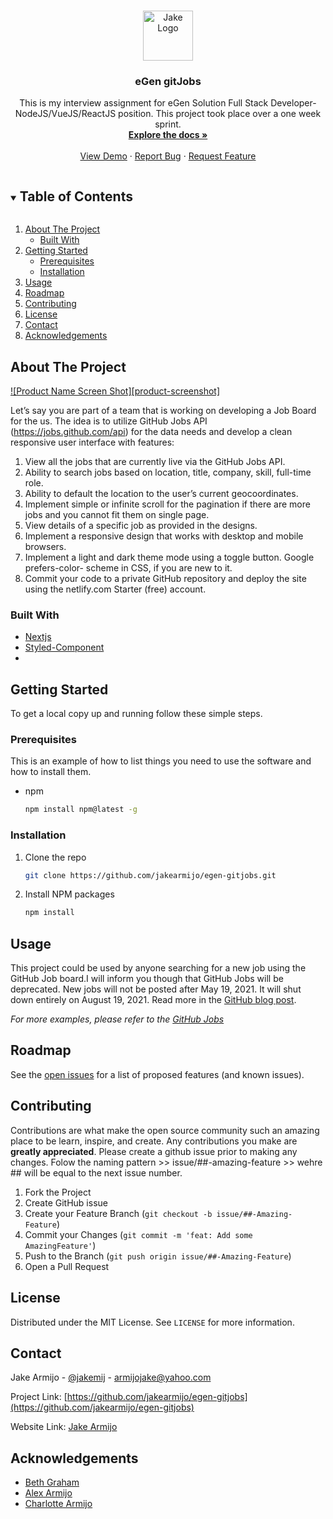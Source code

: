 <!-- PROJECT SHIELDS -->
<!--
*** I'm using markdown "reference style" links for readability.
*** Reference links are enclosed in brackets [ ] instead of parentheses ( ).
*** See the bottom of this document for the declaration of the reference variables
*** for contributors-url, forks-url, etc. This is an optional, concise syntax you may use.
*** https://www.markdownguide.org/basic-syntax/#reference-style-links
-->
<!-- PROJECT LOGO -->
<br />
<p align="center">
  <a>
    <img src="/images/logo.png" alt="Jake Logo" width="80" height="80">
  </a>

  <h3 align="center">eGen gitJobs</h3>

  <p align="center">
    This is my interview assignment for eGen Solution Full Stack Developer- NodeJS/VueJS/ReactJS position. This project took place over a one week sprint.
    <br />
    <a href="https://github.com/jakearmijo/egen-gitjobs"><strong>Explore the docs »</strong></a>
    <br />
    <br />
    <a href="https://github.com/jakearmijo/egen-gitjobs">View Demo</a>
    ·
    <a href="https://github.com/jakearmijo/egen-gitjobs/issues">Report Bug</a>
    ·
    <a href="https://github.com/jakearmijo/egen-gitjobs/issues">Request Feature</a>
  </p>
</p>



<!-- TABLE OF CONTENTS -->
<details open="open">
  <summary><h2 style="display: inline-block">Table of Contents</h2></summary>
  <ol>
    <li>
      <a href="#about-the-project">About The Project</a>
      <ul>
        <li><a href="#built-with">Built With</a></li>
      </ul>
    </li>
    <li>
      <a href="#getting-started">Getting Started</a>
      <ul>
        <li><a href="#prerequisites">Prerequisites</a></li>
        <li><a href="#installation">Installation</a></li>
      </ul>
    </li>
    <li><a href="#usage">Usage</a></li>
    <li><a href="#roadmap">Roadmap</a></li>
    <li><a href="#contributing">Contributing</a></li>
    <li><a href="#license">License</a></li>
    <li><a href="#contact">Contact</a></li>
    <li><a href="#acknowledgements">Acknowledgements</a></li>
  </ol>
</details>



<!-- ABOUT THE PROJECT -->
## About The Project

[![Product Name Screen Shot][product-screenshot]](https://www.egen.solutions/)

Let’s say you are part of a team that is working on developing a Job Board for the us. The idea is to utilize GitHub Jobs API (https://jobs.github.com/api) for the data needs and develop a clean responsive user interface with features:
1. View all the jobs that are currently live via the GitHub Jobs API.
2. Ability to search jobs based on location, title, company, skill, full-time role.
3. Ability to default the location to the user’s current geocoordinates.
4. Implement simple or infinite scroll for the pagination if there are more jobs and you
cannot fit them on single page.
5. View details of a specific job as provided in the designs.
6. Implement a responsive design that works with desktop and mobile browsers.
7. Implement a light and dark theme mode using a toggle button. Google prefers-color-
scheme in CSS, if you are new to it.
8. Commit your code to a private GitHub repository and deploy the site using the
netlify.com Starter (free) account.


### Built With

* [Nextjs](https://nextjs.org/)
* [Styled-Component](https://styled-components.com/)
* []()



<!-- GETTING STARTED -->
## Getting Started

To get a local copy up and running follow these simple steps.

### Prerequisites

This is an example of how to list things you need to use the software and how to install them.
* npm
  ```sh
  npm install npm@latest -g
  ```

### Installation

1. Clone the repo
   ```sh
   git clone https://github.com/jakearmijo/egen-gitjobs.git
   ```
2. Install NPM packages
   ```sh
   npm install
   ```


<!-- USAGE EXAMPLES -->
## Usage

This project could be used by anyone searching for a new job using the GitHub Job board.I will inform you though that GitHub Jobs will be deprecated. New jobs will not be posted after May 19, 2021. It will shut down entirely on August 19, 2021. Read more in the [GitHub blog post](https://github.blog/changelog/2021-04-19-deprecation-notice-github-jobs-site/).

_For more examples, please refer to the [GitHub Jobs](https://jobs.github.com/)_



<!-- ROADMAP -->
## Roadmap

See the [open issues](https://github.com/jakearmijo/egen-gitjobs/issues) for a list of proposed features (and known issues).



<!-- CONTRIBUTING -->
## Contributing

Contributions are what make the open source community such an amazing place to be learn, inspire, and create. Any contributions you make are **greatly appreciated**. Please create a github issue prior to making any changes. Folow the naming pattern >> issue/##-amazing-feature >> wehre ## will be equal to the next issue number.

1. Fork the Project
2. Create GitHub issue
3. Create your Feature Branch (`git checkout -b issue/##-Amazing-Feature`)
4. Commit your Changes (`git commit -m 'feat: Add some AmazingFeature'`)
5. Push to the Branch (`git push origin issue/##-Amazing-Feature`)
6. Open a Pull Request



<!-- LICENSE -->
## License

Distributed under the MIT License. See `LICENSE` for more information.



<!-- CONTACT -->
## Contact

Jake Armijo - [@jakemij](https://instagram.com/jakemij) - armijojake@yahoo.com

Project Link: [https://github.com/jakearmijo/egen-gitjobs](https://github.com/jakearmijo/egen-gitjobs)

Website Link:  [Jake Armijo](https://jakearmijo.com) 

<!-- ACKNOWLEDGEMENTS -->
## Acknowledgements

* [Beth Graham](http://egen.solutions)
* [Alex Armijo](https://rsmus.com/)
* [Charlotte Armijo]()





<!-- MARKDOWN LINKS & IMAGES -->
<!-- https://www.markdownguide.org/basic-syntax/#reference-style-links -->
[contributors-shield]: https://img.shields.io/github/contributors/jakearmijo/repo.svg?style=for-the-badge
[contributors-url]: https://github.com/jakearmijo/repo/graphs/contributors
[forks-shield]: https://img.shields.io/github/forks/jakearmijo/repo.svg?style=for-the-badge
[forks-url]: https://github.com/jakearmijo/repo/network/members
[stars-shield]: https://img.shields.io/github/stars/jakearmijo/repo.svg?style=for-the-badge
[stars-url]: https://github.com/jakearmijo/repo/stargazers
[issues-shield]: https://img.shields.io/github/issues/jakearmijo/repo.svg?style=for-the-badge
[issues-url]: https://github.com/jakearmijo/repo/issues
[license-shield]: https://img.shields.io/github/license/jakearmijo/repo.svg?style=for-the-badge
[license-url]: https://github.com/jakearmijo/repo/blob/master/LICENSE.txt
[linkedin-shield]: https://img.shields.io/badge/-LinkedIn-black.svg?style=for-the-badge&logo=linkedin&colorB=555
[linkedin-url]: https://www.linkedin.com/in/jake-armijo/
